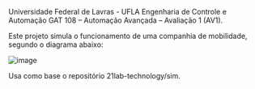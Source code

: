 Universidade Federal de Lavras - UFLA
Engenharia de Controle e Automação
GAT 108 – Automação Avançada – Avaliação 1 (AV1).

Este projeto simula o funcionamento de uma companhia de mobilidade, segundo o diagrama abaixo:

![image](https://github.com/felipedpgabriel/sim/assets/79221267/44d56343-0071-453c-93e5-a3a507036046)

Usa como base o repositório 21lab-technology/sim.
